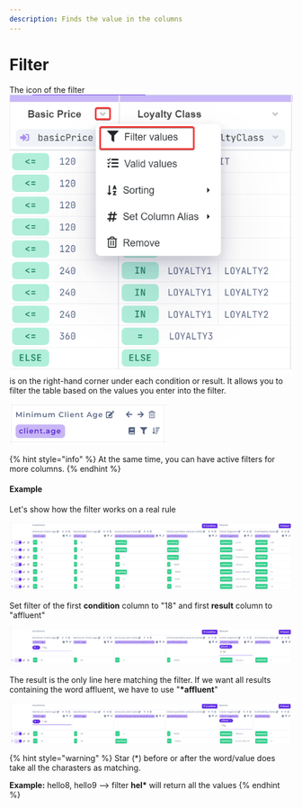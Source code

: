 ```yaml
---
description: Finds the value in the columns
---
```


# Filter

The icon of the filter ![](../../.gitbook/assets/filter.png)is on the right-hand corner under each condition or result. It allows you to filter the table based on the values you enter into the filter.

![](../../.gitbook/assets/columnheader.png)

{% hint style="info" %}
At the same time, you can have active filters for more columns.
{% endhint %}

#### Example

Let's show how the filter works on a real rule

![](../../.gitbook/assets/starttable.png)

Set filter of the first **condition** column to "18" and first **result** column to "affluent"

![](../../.gitbook/assets/resultfilter.png)

The result is the only line here matching the filter. If we want all results containing the word affluent, we have to use "**\*affluent**"

![](../../.gitbook/assets/resultfilter2.png)

{% hint style="warning" %}
Star \(\*\) before or after the word/value does take all the charasters as matching.

**Example:** hello8, hello9 --&gt; filter **hel\*** will return all the values
{% endhint %}

